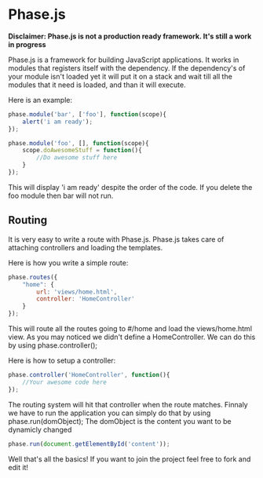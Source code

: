 Phase.js
========

**Disclaimer: Phase.js is not a production ready framework. It's still a work in progress**

Phase.js is a framework for building JavaScript applications. It works in modules
that registers itself with the dependency. If the dependency's of your module isn't
loaded yet it will put it on a stack and wait till all the modules that it need is 
loaded, and than it will execute.

Here is an example:

```javascript
phase.module('bar', ['foo'], function(scope){
    alert('i am ready');
});

phase.module('foo', [], function(scope){
    scope.doAwesomeStuff = function(){
        //Do awesome stuff here
    } 
});

```

This will display 'i am ready' despite the order of the code. If you delete the 
foo module then bar will not run.

Routing
----
It is very easy to write a route with Phase.js. Phase.js takes care of attaching controllers and loading the templates.

Here is how you write a simple route:

```javascript
phase.routes({
    "home": {
        url: 'views/home.html',
        controller: 'HomeController'
    }
});

```

This will route all the routes going to #/home and load the views/home.html view.
As you may noticed we didn't define a HomeController. We can do this by using phase.controller();

Here is how to setup a controller:

```javascript
phase.controller('HomeController', function(){
    //Your awesome code here
});
```

The routing system will hit that controller when the route matches.
Finnaly we have to run the application you can simply do that by using phase.run(domObject);
The domObject is the content you want to be dynamicly changed

```javascript
phase.run(document.getElementById('content'));
```

Well that's all the basics!
If you want to join the project feel free to fork and edit it!
